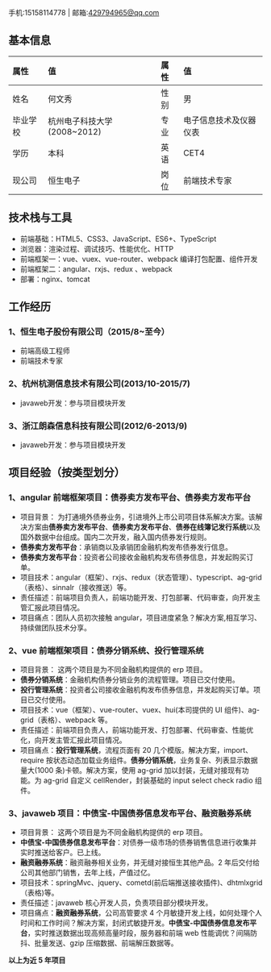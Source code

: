 手机:15158114778 | 邮箱:429794965@qq.com

## 基本信息

| 属性     | 值                          | 属性 | 值                     |
| :------- | :-------------------------- | :--- | :--------------------- |
| 姓名     | 何文秀                      | 性别 | 男                     |
| 毕业学校 | 杭州电子科技大学(2008~2012) | 专业 | 电子信息技术及仪器仪表 |
| 学历     | 本科                        | 英语 | CET4                   |
| 现公司   | 恒生电子                    | 岗位 | 前端技术专家           |

## 技术栈与工具

- 前端基础：HTML5、CSS3、JavaScript、ES6+、TypeScript
- 浏览器：渲染过程、调试技巧、性能优化、HTTP
- 前端框架一：vue、vuex、vue-router、webpack 编译打包配置、组件开发
- 前端框架二：angular、rxjs、redux 、webpack
- 部署：nginx、tomcat

## 工作经历

### 1、恒生电子股份有限公司（2015/8~至今）
- 前端高级工程师
- 前端技术专家

### 2、杭州杭测信息技术有限公司(2013/10-2015/7)
- javaweb开发：参与项目模块开发

### 3、浙江朗森信息科技有限公司(2012/6-2013/9)
- javaweb开发：参与项目模块开发

## 项目经验（按类型划分）

### 1、angular 前端框架项目：**债券卖方发布平台**、**债券卖方发布平台**

- 项目背景： 为打通境外债券业务，引进境外上市公司项目体系解决方案。该解决方案由**债券卖方发布平台**、**债券卖方发布平台**、**债券在线簿记发行系统**以及国外数据中台组成。国内二次开发，融入国内债券发行规则。
- **债券卖方发布平台**：承销商以及承销团金融机构发布债券发行信息。
- **债券卖方发布平台**：投资者公司接收金融机构发布债券信息，并发起购买订单。
- 项目技术：angular（框架）、rxjs、redux（状态管理）、typescript、ag-grid（表格）、sinnalr（接收推送）等。
- 责任描述：前端项目负责人，前端功能开发、打包部署、代码审查，向开发主管汇报此项目情况。
- 项目痛点：团队人员初次接触 angular，项目进度紧急？解决方案,相互学习、持续做团队技术分享。

### 2、vue 前端框架项目：**债券分销系统**、**投行管理系统**

- 项目背景： 这两个项目是为不同金融机构提供的 erp 项目。
- **债券分销系统**：金融机构债券分销业务的流程管理。项目已交付使用。
- **投行管理系统**：投资者公司接收金融机构发布债券信息，并发起购买订单。项目已交付使用。
- 项目技术：vue（框架）、vue-router、vuex、hui(本司提供的 UI 组件)、ag-grid（表格）、webpack 等。
- 责任描述：前端项目负责人，前端功能开发、打包部署、代码审查、性能优化，向开发主管汇报此项目情况。
- 项目痛点：**投行管理系统**，流程页面有 20 几个模版。解决方案，import、require 按状态动态加载业务组件。**债券分销系统**，业务复杂、列表显示数据量大(1000 条)卡顿。解决方案，使用 ag-grid 加以封装，无缝对接现有功能。为 ag-grid 自定义 cellRender，封装基础的 input select check radio 组件。

### 3、javaweb 项目：**中债宝-中国债券信息发布平台**、**融资融券系统**

- 项目背景： 这两个项目是为不同金融机构提供的 erp 项目。
- **中债宝-中国债券信息发布平台**：对债券一级市场的债券销售信息进行收集并实时推送给客户。已上线。
- **融资融券系统**：融资融券相关业务，并无缝对接恒生其他产品。2 年后交付给公司其他部门销售，去年上线，产值过亿。
- 项目技术：springMvc、jquery、cometd(前后端推送接收插件)、dhtmlxgrid（表格)等。
- 责任描述：javaweb 核心开发人员，负责项目部分模块开发。
- 项目痛点：**融资融券系统**，公司高管要求 4 个月敏捷开发上线，如何处理个人时间和工作时间？解决方案，封闭式敏捷开发。**中债宝-中国债券信息发布平台**，实时推送数据出现高频高量时段，服务器和前端 web 性能调优？间隔防抖、批量发送、gzip 压缩数据、前端解压数据等。

**以上为近 5 年项目**
